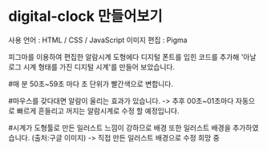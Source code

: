 ﻿# digital-clock 만들어보기
 
 사용 언어 : HTML / CSS / JavaScript
 이미지 편집 : Pigma
 
 피그마를 이용하여 편집한 알람시계 도형에다 디지털 폰트를 입힌 코드를 추가해 '아날로그 시계 형태를 가진 디지털 시계'를 만들어 보았습니다.
 
 #매 분 50초~59초 마다 초 단위가 빨간색으로 변합니다.
 
 #마우스를 갖다대면 알람이 울리는 효과가 있습니다.
  -> 추후 00초~01초마다 자동으로 빠르게 흔들리고 꺼지는 알람시계로 수정 할 예정입니다.
  
 #시계가 도형툴로 만든 일러스트 느낌이 강하므로 배경 또한 일러스트 배경을 추가하였습니다. (출처:구글 이미지)
  -> 직접 만든 일러스트 배경으로 수정 희망 중
